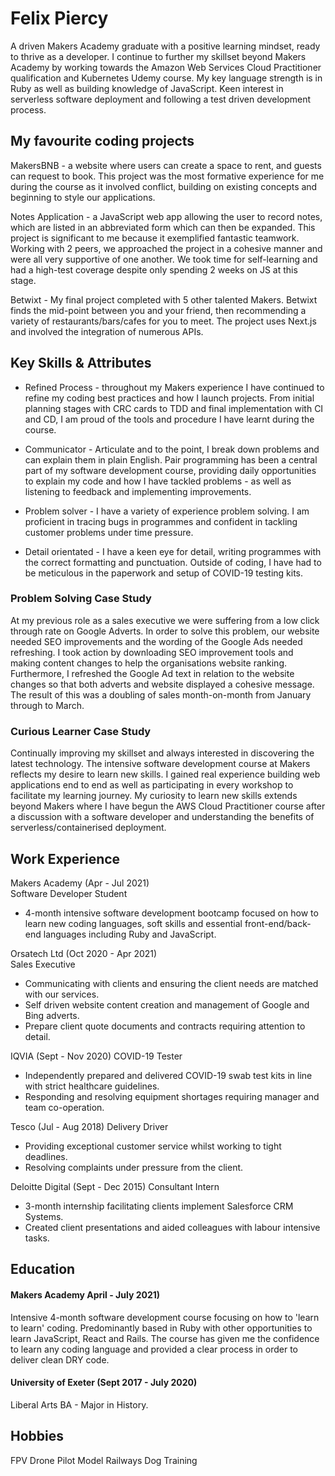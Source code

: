 # Felix Piercy
A driven Makers Academy graduate with a positive learning mindset, ready to thrive as a developer. I continue to further my skillset beyond Makers Academy by working towards the Amazon Web Services Cloud Practitioner qualification and Kubernetes Udemy course. My key language strength is in Ruby as well as building knowledge of JavaScript. Keen interest in serverless software deployment and following a test driven development process.

## My favourite coding projects

MakersBNB - a website where users can create a space to rent, and guests can request to book. This project was the most formative experience for me during the course as it involved conflict, building on existing concepts and beginning to style our applications. 

Notes Application - a JavaScript web app allowing the user to record notes, which are listed in an abbreviated form which can then be expanded. This project is significant to me because it exemplified fantastic teamwork. Working with 2 peers, we approached the project in a cohesive manner and were all very supportive of one another. We took time for self-learning and had a high-test coverage despite only spending 2 weeks on JS at this stage. 

Betwixt - My final project completed with 5 other talented Makers. Betwixt finds the mid-point between you and your friend, then recommending a variety of restaurants/bars/cafes for you to meet. The project uses Next.js and involved the integration of numerous APIs. 


## Key Skills & Attributes 

- Refined Process - throughout my Makers experience I have continued to refine my coding best practices and how I launch projects. From initial planning stages with CRC cards to TDD and final implementation with CI and CD, I am proud of the tools and procedure I have learnt during the course. 

- Communicator - Articulate and to the point, I break down problems and can explain them in plain English. Pair programming has been a central part of my software development course, providing daily opportunities to explain my code and how I have tackled problems - as well as listening to feedback and implementing improvements. 

- Problem solver - I have a variety of experience problem solving. I am proficient in tracing bugs in programmes and confident in tackling customer problems under time pressure. 

- Detail orientated - I have a keen eye for detail, writing programmes with the correct formatting and punctuation. Outside of coding, I have had to be meticulous in the paperwork and setup of COVID-19 testing kits. 

### Problem Solving Case Study 

At my previous role as a sales executive we were suffering from a low click through rate on Google Adverts. In order to solve this problem, our website needed SEO improvements and the wording of the Google Ads needed refreshing. I took action by downloading SEO improvement tools and making content changes to help the organisations website ranking. Furthermore, I refreshed the Google Ad text in relation to the website changes so that both adverts and website displayed a cohesive message. The result of this was a doubling of sales month-on-month from January through to March. 


### Curious Learner Case Study 

Continually improving my skillset and always interested in discovering the latest technology. The intensive software development course at Makers reflects my desire to learn new skills. I gained real experience building web applications end to end as well as participating in every workshop to facilitate my learning journey. My curiosity to learn new skills extends beyond Makers where I have begun the AWS Cloud Practitioner course after a discussion with a software developer and understanding the benefits of serverless/containerised deployment. 


## Work Experience

Makers Academy (Apr - Jul 2021)  
Software Developer Student

- 4-month intensive software development bootcamp focused on how to learn new coding languages, soft skills and essential front-end/back-end languages including Ruby and JavaScript. 

Orsatech Ltd (Oct 2020 - Apr 2021)  
Sales Executive 

- Communicating with clients and ensuring the client needs are matched with our services. 
- Self driven website content creation and management of Google and Bing adverts. 
- Prepare client quote documents and contracts requiring attention to detail.

IQVIA (Sept - Nov 2020)
COVID-19 Tester

- Independently prepared and delivered COVID-19 swab test kits in line with strict healthcare guidelines.
- Responding and resolving equipment shortages requiring manager and team co-operation.

Tesco (Jul - Aug 2018)
Delivery Driver 

- Providing exceptional customer service whilst working to tight deadlines.
- Resolving complaints under pressure from the client.

Deloitte Digital (Sept - Dec 2015)
Consultant Intern

- 3-month internship facilitating clients implement Salesforce CRM Systems.
- Created client presentations and aided colleagues with labour intensive tasks.


## Education

#### Makers Academy April - July 2021)
Intensive 4-month software development course focusing on how to 'learn to learn' coding. Predominantly based in Ruby with other opportunities to learn JavaScript, React and Rails. The course has given me the confidence to learn any coding language and provided a clear process in order to deliver clean DRY code. 

#### University of Exeter (Sept 2017 - July 2020)
Liberal Arts BA - Major in History. 

## Hobbies
FPV Drone Pilot
Model Railways
Dog Training 